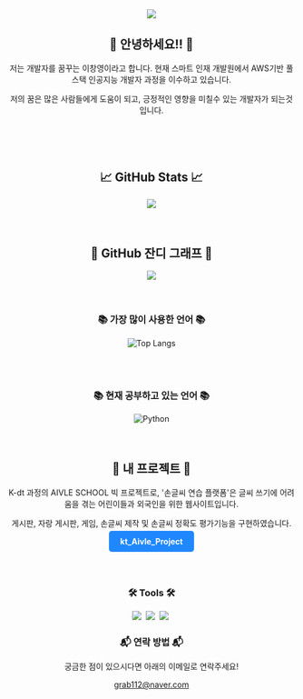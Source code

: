 <div align="center">
<img src ="https://capsule-render.vercel.app/api?type=transparent&text=ChangYoung's+GitHub&fontColor=000000&fontSize=20" />
</div>

<div align="center">
  <h2>👋 안녕하세요!! 👋</h2>
  <p>저는 개발자를 꿈꾸는 이창영이라고 합니다. 현재 스마트 인재 개발원에서 AWS기반 풀스택 인공지능 개발자 과정을 이수하고 있습니다.</p>
  <p>저의 꿈은 많은 사람들에게 도움이 되고, 긍정적인 영향을 미칠수 있는 개발자가 되는것입니다.</p>
</div>
<br>


<br>
<br>

<!-- 깃허브 통계 -->
<div align="center">
  <h2>📈 GitHub Stats 📈</h2>
  <img src="https://github-readme-stats.vercel.app/api?username=anuraghazra&show_icons=true&theme=transparent" />
</div>

<br>
<br>

<!-- GitHub 잔디 그래프 -->
<div align="center">
  <h2>🌱 GitHub 잔디 그래프 🌱</h2>
  <img src="https://ghchart.rshah.org/33333/Chang558"/>
</div>

<br>
<br>


<!-- Most Language -->
<h3 align="center">📚 가장 많이 사용한 언어 📚</h3>
<p align="center">
  <img src="https://github-readme-stats.vercel.app/api/top-langs/?username=Chang558&layout=donut" alt="Top Langs" />
</p>

<br>
<br>


<!-- Studying... -->
<h3 align="center">📚 현재 공부하고 있는 언어 📚</h3>
<div align="center">
  <img alt="Python" src ="https://img.shields.io/badge/Python-3776AB.svg?&style=flat-square&logo=Python&logoColor=white"/>
</div>

<br>
<br>

<!-- 프로젝트 -->
<div align="center">
  <h2>🚀 내 프로젝트 🚀</h2>
  <p>K-dt 과정의 AIVLE SCHOOL 빅 프로젝트로, '손글씨 연습 플랫폼'은 글씨 쓰기에 어려움을 겪는 어린이들과 외국인을 위한 웹사이트입니다. </p>
  <p>게시판, 자랑 게시판, 게임, 손글씨 제작 및 손글씨 정확도 평가기능을 구현하였습니다.</p>

  <a href="https://github.com/Chang558/kt_aivle_project" style="background-color: #2088FF; color: white; padding: 10px 20px; text-decoration: none; border-radius: 5px; font-weight: bold;">kt_Aivle_Project</a>
</div>

<br>
<br>

<!-- Tools -->
<h3 align="center">🛠 Tools 🛠</h3>
<div align="center">
  <img src="https://img.shields.io/badge/git-F05033.svg?style=for-the-badge&logo=git&logoColor=white" />&nbsp
  <img src="https://img.shields.io/badge/github-181717.svg?style=for-the-badge&logo=github&logoColor=white" />&nbsp
  <img src="https://img.shields.io/badge/Notion-F3F3F3.svg?style=for-the-badge&logo=notion&logoColor=black" />&nbsp
</div>


<!-- Contact Information -->
<div align="center">
  <h3>📬 연락 방법 📬</h3>
  <p>궁금한 점이 있으시다면 아래의 이메일로 연락주세요!</p>
  <a href="grab112@naver.com">grab112@naver.com</a>
  <br>
</div>
